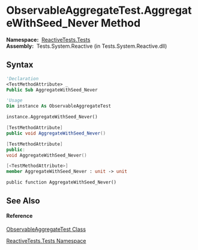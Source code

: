 # ObservableAggregateTest.AggregateWithSeed\_Never Method

**Namespace:**  [ReactiveTests.Tests](ReactiveTests.Tests\ReactiveTests.Tests.md)  
**Assembly:**  Tests.System.Reactive (in Tests.System.Reactive.dll)

## Syntax

```vb
'Declaration
<TestMethodAttribute> _
Public Sub AggregateWithSeed_Never
```

```vb
'Usage
Dim instance As ObservableAggregateTest

instance.AggregateWithSeed_Never()
```

```csharp
[TestMethodAttribute]
public void AggregateWithSeed_Never()
```

```c++
[TestMethodAttribute]
public:
void AggregateWithSeed_Never()
```

```fsharp
[<TestMethodAttribute>]
member AggregateWithSeed_Never : unit -> unit 
```

```jscript
public function AggregateWithSeed_Never()
```

## See Also

#### Reference

[ObservableAggregateTest Class](ObservableAggregateTest\ObservableAggregateTest.md)

[ReactiveTests.Tests Namespace](ReactiveTests.Tests\ReactiveTests.Tests.md)
